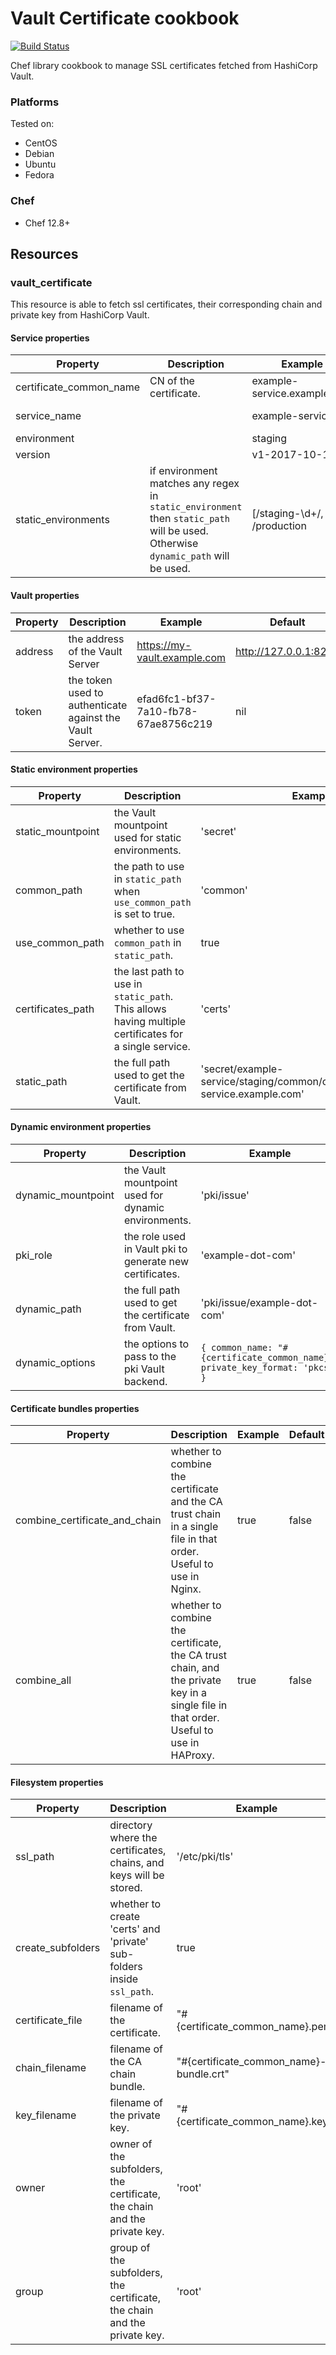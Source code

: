 Vault Certificate cookbook
==========================

[![Build Status](https://travis-ci.org/ist-dsi/cookbook-vault-certificate.svg?branch=master)](https://travis-ci.org/ist-dsi/cookbook-vault-certificate)

Chef library cookbook to manage SSL certificates fetched from HashiCorp Vault.

### Platforms

Tested on:

- CentOS
- Debian
- Ubuntu
- Fedora

### Chef

- Chef 12.8+

## Resources

### vault_certificate

This resource is able to fetch ssl certificates, their corresponding chain and private key from HashiCorp Vault.

#### Service properties
Property                      | Description                                                                                        | Example                                  | Default
----------------------------- | -------------------------------------------------------------------------------------------------- | ---------------------------------------- | ---------------------
certificate_common_name       | CN of the certificate.                                                                             | example-service.example.com              | Resource name
service_name                  |                                                                                                    | example-service                          | Must be specified.
environment                   |                                                                                                    | staging                                  | node.environment
version                       |                                                                                                    | v1-2017-10-15                            | Empty string.
static_environments           | if environment matches any regex in `static_environment` then `static_path` will be used. Otherwise `dynamic_path` will be used. | [/staging-\d+/, /production | [/production/, /staging/]

#### Vault properties
Property | Description                                              | Example                                  | Default
---------| ---------------------------------------------------------| ---------------------------------------- | ---------------------
address  | the address of the Vault Server                          | https://my-vault.example.com             | http://127.0.0.1:8200
token    | the token used to authenticate against the Vault Server. | efad6fc1-bf37-7a10-fb78-67ae8756c219     | nil

#### Static environment properties
Property          | Description                                                                                           | Example   | Default
----------------- | ----------------------------------------------------------------------------------------------------- | --------- | ---------------------
static_mountpoint | the Vault mountpoint used for static environments.                                                    | 'secret'  | 'secret'
common_path       | the path to use in `static_path` when `use_common_path` is set to true.                               | 'common'  | 'common'
use_common_path   | whether to use `common_path` in `static_path`.                                                        | true      | true
certificates_path | the last path to use in `static_path`. This allows having multiple certificates for a single service. | 'certs'   | 'certificates'
static_path       | the full path used to get the certificate from Vault.                       | 'secret/example-service/staging/common/certificates/example-service.example.com' | Explained below.

#### Dynamic environment properties
Property           | Description                                              | Example                     | Default
------------------ | -------------------------------------------------------- | --------------------------- | ---------------------
dynamic_mountpoint | the Vault mountpoint used for dynamic environments.      | 'pki/issue'                 | 'pki/issue'
pki_role           | the role used in Vault pki to generate new certificates. | 'example-dot-com'           | nil. On dynamic environments it must be specified.
dynamic_path       | the full path used to get the certificate from Vault.    | 'pki/issue/example-dot-com' | Explained below.
dynamic_options    | the options to pass to the pki Vault backend.            | `{ common_name: "#{certificate_common_name}", private_key_format: 'pkcs8' }` | `{ common_name: "#{certificate_common_name}" }`

#### Certificate bundles properties
Property                      | Description                                                                                                                           | Example | Default
----------------------------- | ------------------------------------------------------------------------------------------------------------------------------------- | ------- | ---------------------
combine_certificate_and_chain | whether to combine the certificate and the CA trust chain in a single file in that order. Useful to use in Nginx.                     | true    | false
combine_all                   | whether to combine the certificate, the CA trust chain, and the private key in a single file in that order. Useful to use in HAProxy. | true    | false

#### Filesystem properties
Property          | Description                                                              | Example                                 | Default
----------------- | ------------------------------------------------------------------------ | --------------------------------------- | ---------------------
ssl_path          | directory where the certificates, chains, and keys will be stored.       | '/etc/pki/tls'                          | The default value is SO dependent.
create_subfolders | whether to create 'certs' and 'private' sub-folders inside `ssl_path`.   | true                                    | The default value is SO dependent.
certificate_file  | filename of the certificate.                                             | "#{certificate_common_name}.pem"        | "#{certificate_common_name}.pem"
chain_filename    | filename of the CA chain bundle.                                         | "#{certificate_common_name}-bundle.crt" | "#{certificate_common_name}-bundle.crt"
key_filename      | filename of the private key.                                             | "#{certificate_common_name}.key"        | "#{certificate_common_name}.key"
owner             | owner of the subfolders, the certificate, the chain and the private key. | 'root'                                  | 'root'
group             | group of the subfolders, the certificate, the chain and the private key. | 'root'                                  | 'root'

